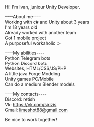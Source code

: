 Hi! I'm Ivan, juniour Unity Developer.

----About me---- <br/>
Working with c# and Unity about 3 years <br/>
I'm 18 years old <br/>
Already worked with another team <br/>
Got 1 mobile project <br/>
A purposeful workaholic :> <br/>

----My abilities---- <br/>
Python Telegram bots <br/>
Python Discord bots <br/>
Websites, HTML/CSS/JS/PHP <br/>
A little java Forge Modding <br/>
Unity games PC/Mobile <br/>
Can do a medium Blender models <br/>

----My contacts---- <br/>
Discord: retish <br/>
Vk: https://vk.com/sirizis <br/>
Gmail: limeshot88@gmail.com <br/>

Be nice to work together!
